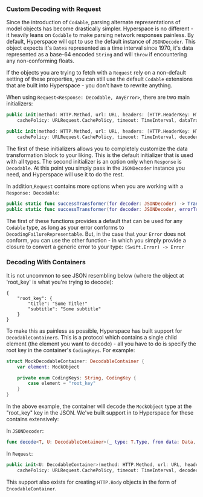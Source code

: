 ### Custom Decoding with Request

Since the introduction of `Codable`, parsing alternate representations of model objects has become drastically simpler. Hyperspace is no different - it heavily leans on `Codable` to make parsing network responses painless. By default, Hyperspace will opt to use the default instance of `JSONDecoder`. This object expects it's `Date`s represented as a time interval since 1970, it's data represented as a base-64 encoded `String` and will `throw` if encountering any non-conforming floats.

If the objects you are trying to fetch with a `Request` rely on a non-default setting of these properties, you can still use the default `Codable` extensions that are built into Hyperspace - you don't have to rewrite anything.

When using `Request<Response: Decodable, AnyError>`, there are two main initializers:

```swift
public init(method: HTTP.Method, url: URL, headers: [HTTP.HeaderKey: HTTP.HeaderValue]?, body: HTTP.Body?,
    cachePolicy: URLRequest.CachePolicy, timeout: TimeInterval, dataTransformer: @escaping (TransportSuccess) -> Result<Response, Error>)

public init(method: HTTP.Method, url: URL, headers: [HTTP.HeaderKey: HTTP.HeaderValue]?, body: HTTP.Body?,
    cachePolicy: URLRequest.CachePolicy, timeout: TimeInterval, decoder: JSONDecoder)
```

The first of these initializers allows you to completely customize the data transformation block to your liking. This is the default initializer that is used with all types. The second initializer is an option only when `Response` is `Decodable`. At this point you simply pass in the `JSONDecoder` instance you need, and Hyperspace will use it to do the rest.

In addition,`Request` contains more options when you are working with a `Response: Decodable`:

```swift
public static func successTransformer(for decoder: JSONDecoder) -> Transformer    
public static func successTransformer(for decoder: JSONDecoder, errorTransformer: @escaping DecodingFailureTransformer) -> Transformer {
```

The first of these functions provides a default that can be used for any `Codable` type, as long as your error conforms to `DecodingFailureRepresentable`. But, in the case that your `Error` does not conform, you can use the other function - in which you simply provide a closure to convert a generic error to your type: `(Swift.Error) -> Error`


### Decoding With Containers

It is not uncommon to see JSON resembling below (where the object at 'root_key' is what you're trying to decode):

```
{
    "root_key": {
        "title": "Some Title!"
        "subtitle": "Some subtitle"
    }
}
```

To make this as painless as possible, Hyperspace has built support for `DecodableContainer`s. This is a protocol which contains a single child element (the element you want to decode) - all you have to do is specify the root key in the container's `CodingKeys`. For example:

```swift
struct MockDecodableContainer: DecodableContainer {
    var element: MockObject

    private enum CodingKeys: String, CodingKey {
        case element = "root_key"
    }
}
```

In the above example, the container will decode the `MockObject` type at the "root_key" key in the JSON. We've built support in to Hyperspace for these contains extensively:

In `JSONDecoder`:

```swift
func decode<T, U: DecodableContainer>(_ type: T.Type, from data: Data, with container: U.Type) throws -> T where T == U.ContainedType
```

In `Request`:

```swift
public init<U: DecodableContainer>(method: HTTP.Method, url: URL, headers: [HTTP.HeaderKey: HTTP.HeaderValue]?, body: HTTP.Body?,
    cachePolicy: URLRequest.CachePolicy, timeout: TimeInterval, decoder: JSONDecoder, containerType: U.Type) where U.ContainedType == T
```

This support also exists for creating `HTTP.Body` objects in the form of `EncodableContainer`.

